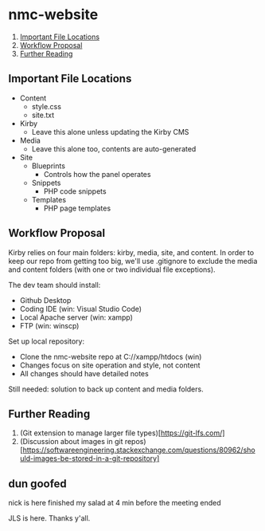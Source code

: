 # nmc-website

1. [Important File Locations](#important-file-locations)
2. [Workflow Proposal](#workflow-proposal)
3. [Further Reading](#further-reading)

## Important File Locations

- Content
  - style.css
  - site.txt
- Kirby
  - Leave this alone unless updating the Kirby CMS
- Media
  - Leave this alone too, contents are auto-generated
- Site
   - Blueprints
     - Controls how the panel operates
   - Snippets
     - PHP code snippets
   - Templates
     - PHP page templates 
 
## Workflow Proposal

Kirby relies on four main folders: kirby, media, site, and content. In order to keep our repo from getting too big, we'll use .gitignore to exclude the media and content folders (with one or two individual file exceptions). 

The dev team should install:
- Github Desktop
- Coding IDE (win: Visual Studio Code)
- Local Apache server (win: xampp)
- FTP (win: winscp)

Set up local repository:
- Clone the nmc-website repo at C://xampp/htdocs (win)
- Changes focus on site operation and style, not content
- All changes should have detailed notes

Still needed: solution to back up content and media folders.

## Further Reading

1. (Git extension to manage larger file types)[https://git-lfs.com/]
2. (Discussion about images in git repos)[https://softwareengineering.stackexchange.com/questions/80962/should-images-be-stored-in-a-git-repository]

## dun goofed

nick is here
finished my salad at 4 min before the meeting ended

JLS is here.  Thanks y'all.
